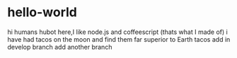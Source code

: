 # hello-world
hi humans
hubot here,I like node.js and coffeescript (thats what I made of)
i have had tacos on the moon and find them far superior to Earth tacos
add in develop branch
add another branch
